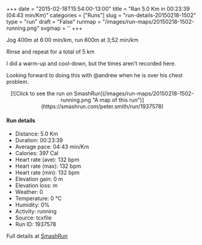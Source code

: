 +++
date = "2015-02-18T15:54:00-13:00"
title = "Ran 5.0 Km in 00:23:39 (04:43 min/Km)"
categories = ["Runs"]
slug = "run-details-20150218-1502"
type = "run"
draft = "False"
runmap = "/images/run-maps/20150218-1502-running.png"
svgmap = '<polyline points="">'
+++

Jog 400m at 6:00 min/km, run 600m at  3;52 min/km

Rinse and repeat for a total of 5 km

I did a warm-up and cool-down, but the times aren't recorded here. 

Looking forward to doing this with @andrew when he is over his chest problem. 



<!--more-->

<center>
[![Click to see the run on SmashRun](/images/run-maps/20150218-1502-running.png "A map of this run")](https://smashrun.com/peter.smith/run/1937578)
</center>

#### Run details

* Distance: 5.0 Km
* Duration: 00:23:39
* Average pace: 04:43 min/Km
* Calories: 397 Cal
* Heart rate (ave): 132 bpm
* Heart rate (max): 132 bpm
* Heart rate (min): 132 bpm
* Elevation gain: 0 m
* Elevation loss:  m
* Weather: 0
* Temperature: 0 &deg;C
* Humidity: 0%
* Activity: running
* Source: tcxfile
* Run ID: 1937578

Full details at [SmashRun](https://smashrun.com/peter.smith/run/1937578)